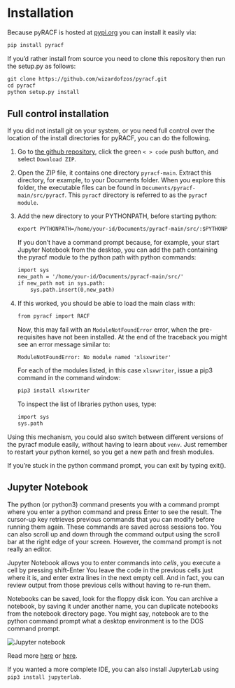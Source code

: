 # Installation

Because pyRACF is hosted at
[pypi.org](https://pypi.org/project/pyracf/%5D) you can install it
easily via:

```default
pip install pyracf
```

If you’d rather install from source you need to clone this repository
then run the setup.py as follows:

```default
git clone https://github.com/wizardofzos/pyracf.git
cd pyracf
python setup.py install
```

## Full control installation

If you did not install git on your system, or you need full control over the location of the install directories for pyRACF, you can do the following.

1. Go to [the github repository](https://github.com/wizardofzos/pyracf), click the green `< > code` push button, and select `Download ZIP`.
2. Open the ZIP file, it contains one directory `pyracf-main`.  Extract this directory, for example, to your Documents folder.  When you explore this folder, the executable files can be found in `Documents/pyracf-main/src/pyracf`.  This `pyracf` directory is referred to as the `pyracf module`.
3. Add the new directory to your PYTHONPATH, before starting python:
   ```default
   export PYTHONPATH=/home/your-id/Documents/pyracf-main/src/:$PYTHONPATH
   ```

   If you don’t have a command prompt because, for example, your start Jupyter Notebook from the desktop, you can add the path containing the pyracf module to the python path with python commands:
   ```default
   import sys
   new_path = '/home/your-id/Documents/pyracf-main/src/'
   if new_path not in sys.path:
       sys.path.insert(0,new_path)
   ```
4. If this worked, you should be able to load the main class with:
   ```default
   from pyracf import RACF
   ```

   Now, this may fail with an `ModuleNotFoundError` error, when the pre-requisites have not been installed.  At the end of the traceback you might see an error message similar to:
   ```default
   ModuleNotFoundError: No module named 'xlsxwriter'
   ```

   For each of the modules listed, in this case `xlsxwriter`, issue a pip3 command in the command window:
   ```default
   pip3 install xlsxwriter
   ```

   To inspect the list of libraries python uses, type:
   ```default
   import sys
   sys.path
   ```

Using this mechanism, you could also switch between different versions of the pyracf module easily, without having to learn about `venv`.  Just remember to restart your python kernel, so you get a new path and fresh modules.

If you’re stuck in the python command prompt, you can exit by typing exit().

## Jupyter Notebook

The python (or python3) command presents you with a command prompt where you enter a python command and press Enter to see the result.  The cursor-up key retrieves previous commands that you can modify before running them again.  These commands are saved across sessions too.  You can also scroll up and down through the command output using the scroll bar at the right edge of your screen.  However, the command prompt is not really an editor.

Jupyter Notebook allows you to enter commands into *cells*, you execute a cell by pressing shift-Enter  You leave the code in the previous cells just where it is, and enter extra lines in the next empty cell.  And in fact, you can review output from those previous cells without having to re-run them.

Notebooks can be saved, look for the floppy disk icon.  You can archive a notebook, by saving it under another name, you can duplicate notebooks from the notebook directory page.  You might say, notebook are to the python command prompt what a desktop environment is to the DOS command prompt.

![Jupyter notebook](_static/pictures/Jupyter%20initial.png)

Read more [here](https://www.geeksforgeeks.org/install-jupyter-notebook-in-windows/) or [here](https://docs.jupyter.org/en/latest/install/notebook-classic.html).

If you wanted a more complete IDE, you can also install JupyterLab using `pip3 install jupyterlab`.
